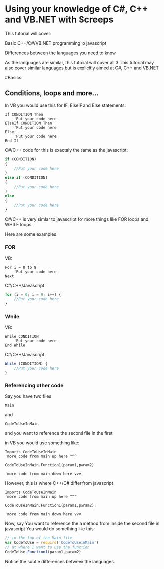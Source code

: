 # Using your knowledge of C#, C++ and VB.NET with Screeps

This tutorial will cover:

Basic C++/C#/VB.NET programming to javascript

Differences between the languages you need to know


As the languages are similar, this tutorial will cover all 3
This tutorial may also cover similar languages but is explicitly aimed at C#, C++ and VB.NET

#Basics:

## Conditions, loops and more...

In VB you would use this for IF, ElseIF and Else statements:

```Vbnet
If CONDITION Then
	'Put your code here
ElseIf CONDITION Then
	'Put your code here
Else
	'Put your code here
End If
```
C#/C++ code for this is exactaly the same as the javascript:
```javascript
if (CONDITION) 
{
	//Put your code here
}
else if (CONDITION)
{
	//Put your code here
}
else
{
	//Put your code here
}
```

C#/C++ is very simlar to javascript for more things like FOR loops and WHILE loops.

Here are some examples

### FOR

VB:
```Vbnet
For i = 0 to 9
	'Put your code here
Next
```
C#/C++/Javascript
```javascript
for (i = 0; i = 9; i++) { 
    //Put your code here
}
```
### While

VB:
```Vbnet
While CONDITION
	'Put your code here
End While
```
C#/C++/Javascript
```javascript
While (CONDITION) {
	//Put your code here
}
```

### Referencing other code

Say you have two files
```
Main
```
and
```
CodeToUseInMain
```

and you want to reference the second file in the first

in VB you would use something like:

```Vbnet
Imports CodeToUseInMain
'more code from main up here ^^^

CodeToUseInMain.Function1(param1,param2)

'more code from main down here vvv
```

However, this is where C++/C# differ from javascript
```Vbnet
Imports CodeToUseInMain
'more code from main up here ^^^

CodeToUseInMain.Function1(param1,param2);

'more code from main down here vvv
```
Now, say You want to reference the a method from inside the second file in javascript
You would do something like this:

```Javascript
// in the top of the Main file
var CodeToUse = require('CodeToUseInMain')
// at where I want to use the function
CodeToUse.Function1(param1,param2);
```
Notice the subtle differences between the languages.

